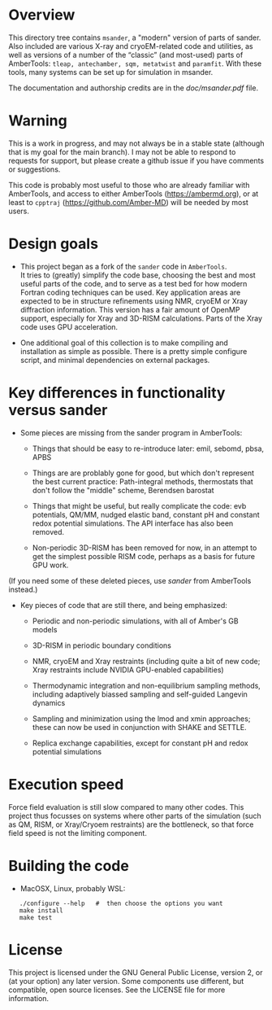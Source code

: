 # Overview

This directory tree contains `msander`, a "modern" version of parts
of sander.  Also included are various X-ray and cryoEM-related code
and utilities, as well as versions of a number of the “classic”
(and most-used) parts of AmberTools: `tleap, antechamber, sqm, metatwist`
and `paramfit`. With these tools, many systems can be set up for simulation in
msander.

The documentation and authorship credits are in the *doc/msander.pdf* file.

# Warning

This is a work in progress, and may not always be in a stable state
(although that is my goal for the main branch).  I may not be able to
respond to requests for support, but please create a github issue if you
have comments or suggestions.

This code is probably most useful to those who are already familiar with
AmberTools, and access to either AmberTools (https://ambermd.org), or at
least to `cpptraj` (https://github.com/Amber-MD) will be needed by most
users.

# Design goals

* This project began as a fork of the `sander` code in `AmberTools`.  
It tries to (greatly) simplify the code base, choosing the best and 
most useful parts of the code, and to serve as a test bed for how 
modern Fortran coding techniques can be used.  Key application areas 
are expected to be in structure refinements using NMR, cryoEM or 
Xray diffraction information.  This version has a fair amount of OpenMP
support, especially for Xray and 3D-RISM calculations.  Parts of the Xray
code uses GPU acceleration.

* One additional goal of this collection is to make compiling and
installation as simple as possible. There is a pretty simple configure
script, and minimal dependencies on external packages.

# Key differences in functionality versus sander

* Some pieces are missing from the sander program in AmberTools:

  * Things that should be easy to re-introduce later: emil, sebomd, pbsa, APBS

  * Things are are problably gone for good, but which don't represent the best
current practice: Path-integral methods, thermostats that don't follow
the "middle" scheme, Berendsen barostat

  * Things that might be useful, but really complicate the code: evb
potentials, QM/MM, nudged elastic band, constant pH
and constant redox potential simulations.  The API interface has also been
removed.

  * Non-periodic 3D-RISM has been removed for now, in an attempt to get the
simplest possible RISM code, perhaps as a basis for future GPU work.

(If you need some of these deleted pieces, use *sander* from AmberTools
instead.)

* Key pieces of code that are still there, and being emphasized:

  * Periodic and non-periodic simulations, with all of Amber's GB models

  * 3D-RISM in periodic boundary conditions

  * NMR, cryoEM and Xray restraints (including quite a bit of new code; Xray
    restraints include NVIDIA GPU-enabled capabilities)

  * Thermodynamic integration and non-equilibrium sampling methods,
    including adaptively biassed sampling and self-guided Langevin dynamics

  * Sampling and minimization using the lmod and xmin approaches; these
    can now be used in conjunction with SHAKE and SETTLE.

  * Replica exchange capabilities, except for constant pH and redox potential
    simulations

# Execution speed

Force field evaluation is still slow compared to many other codes.  This
project thus focusses on systems where other parts of the simulation (such
as QM, RISM, or Xray/Cryoem restraints) are the bottleneck, so that force
field speed is not the limiting component.

# Building the code

* MacOSX, Linux, probably WSL:
```
   ./configure --help   #  then choose the options you want
   make install
   make test
```

# License

This project is licensed under the GNU General Public License, 
version 2, or (at your option) any later version.   Some components use 
different, but compatible, open source licenses.  See the LICENSE file 
for more information.

